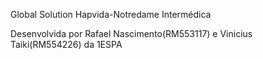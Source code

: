 Global Solution Hapvida-Notredame Intermédica

Desenvolvida por Rafael Nascimento(RM553117) e Vinicius Taiki(RM554226) da 1ESPA
